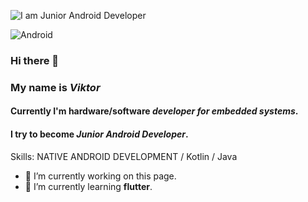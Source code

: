 ![I am Junior Android Developer](https://arturssmirnovs.github.io/github-profile-readme-generator/images/banner.png)

![Android](https://image.shutterstock.com/image-photo/closeup-google-android-figure-wrench-600w-1349178554.jpg)



### Hi there 👋

### My name is *Viktor*

#### Currently I'm hardware/software *developer for embedded systems*.
#### I try to become *Junior Android Developer*.




Skills: NATIVE ANDROID DEVELOPMENT / Kotlin / Java

- 🔭 I’m currently working on this page. 
- 🌱 I’m currently learning **flutter**.


<!--
**viktor-st-spb/viktor-st-spb** is a ✨ _special_ ✨ repository because its `README.md` (this file) appears on your GitHub profile.

Here are some ideas to get you started:

- 🔭 I’m currently working on ...
- 🌱 I’m currently learning ...
- 👯 I’m looking to collaborate on ...
- 🤔 I’m looking for help with ...
- 💬 Ask me about ...
- 📫 How to reach me: ...
- 😄 Pronouns: ...
- ⚡ Fun fact: ...
-->

